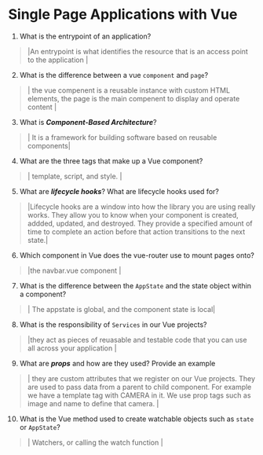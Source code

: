 # Single Page Applications with Vue
01. What is the entrypoint of an application?

  > |An entrypoint is what identifies the resource that is an access point to the application |

02. What is the difference between a vue `component` and `page`?

  > | the vue compenent is a reusable instance with custom HTML elements, the page is the main compenent to display and operate content |

03. What is ***Component-Based Architecture***?

  > | It is a framework for building software based on reusable components|

04. What are the three tags that make up a Vue component?

  > | template, script, and style.  |

05. What are ***lifecycle hooks***? What are lifecycle hooks used for?

  > |Lifecycle hooks are a window into how the library you are using really works. They allow you to know when your component is created, addded, updated, and destroyed. They provide a specified amount of time to complete an action before that action transitions to the next state.|

06. Which component in Vue does the vue-router use to mount pages onto?

  > |the navbar.vue component |

07. What is the difference between the `AppState` and the state object within a component?

  > | The appstate is global, and the component state is local|

08. What is the responsibility of `Services` in our Vue projects?

  > |they act as pieces of reuasable and testable code that you can use all across your application |

09. What are ***props*** and how are they used? Provide an example

  > | they are custom attributes that we register on our Vue projects. They are used to pass data from a parent to child component. For example we have a template tag with CAMERA in it. We use prop tags such as image and name to define that camera. |

10. What is the Vue method used to create watchable objects such as `state` or `AppState`?

  > | Watchers, or calling the watch function |
